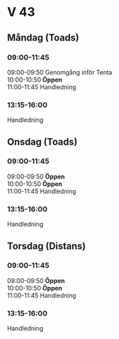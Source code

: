# V 43
## Måndag (Toads)
### 09:00-11:45
09:00-09:50 Genomgång inför Tenta </br>
10:00-10:50 **Öppen** <br>
11:00-11:45 Handledning
### 13:15-16:00
Handledning
## Onsdag (Toads)
### 09:00-11:45
09:00-09:50 **Öppen** </br>
10:00-10:50 **Öppen** <br>
11:00-11:45 Handledning
### 13:15-16:00
Handledning
## Torsdag (Distans)
### 09:00-11:45
09:00-09:50 **Öppen** </br>
10:00-10:50 **Öppen** <br>
11:00-11:45 Handledning
### 13:15-16:00
Handledning